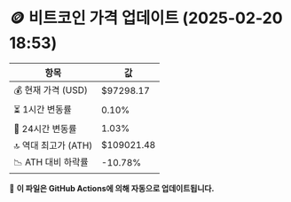 # 🪙 비트코인 가격 업데이트 (2025-02-20 18:53)

| 항목                | 값 |
|--------------------|----------------|
| 💰 현재 가격 (USD) | $97298.17 |
| ⏳ 1시간 변동률    | 0.10% |
| 📆 24시간 변동률   | 1.03% |
| 🔝 역대 최고가 (ATH) | $109021.48 |
| 📉 ATH 대비 하락률 | -10.78% |

🔄 **이 파일은 GitHub Actions에 의해 자동으로 업데이트됩니다.**
